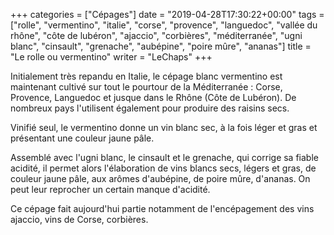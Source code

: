 +++
categories = ["Cépages"]
date = "2019-04-28T17:30:22+00:00"
tags = ["rolle", "vermentino", "italie", "corse", "provence", "languedoc", "vallée du rhône", "côte de lubéron", "ajaccio", "corbières", "méditerranée", "ugni blanc", "cinsault", "grenache", "aubépine", "poire mûre", "ananas"]
title = "Le rolle ou vermentino"
writer = "LeChaps"
+++

Initialement très repandu en Italie, le cépage blanc vermentino est maintenant cultivé sur tout le pourtour de la Méditerranée : Corse, Provence, Languedoc et jusque dans le Rhône (Côte de Lubéron). De nombreux pays l'utilisent également pour produire des raisins secs.  

Vinifié seul, le vermentino donne un vin blanc sec, à la fois léger et gras et présentant une couleur jaune pâle.  

Assemblé avec l'ugni blanc, le cinsault et le grenache, qui corrige sa fiable acidité, il permet alors l'élaboration de vins blancs secs, légers et gras, de couleur jaune pâle, aux arômes d'aubépine, de poire mûre, d'ananas. On peut leur reprocher un certain manque d'acidité.  

Ce cépage fait aujourd'hui partie notamment de l'encépagement des vins ajaccio, vins de Corse, corbières.